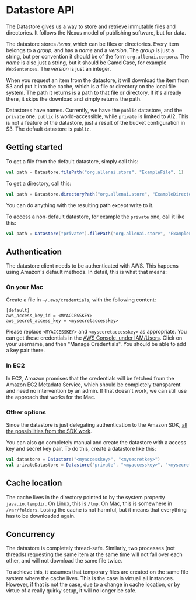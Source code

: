 # Datastore API

The Datastore gives us a way to store and retrieve immutable files and directories. It follows the Nexus model of publishing software, but for data.

The datastore stores *items*, which can be files or directories. Every item belongs to a *group*, and has a *name* and a *version*. The *group* is just a string, but per convention it should be of the form `org.allenai.corpora`. The *name* is also just a string, but it should be CamelCase, for example `WebSentences`. The *version* is just an integer.

When you request an item from the datastore, it will download the item from S3 and put it into the cache, which is a file or directory on the local file system. The path it returns is a path to that file or directory. If it's already there, it skips the download and simply returns the path.

Datastores have names. Currently, we have the `public` datastore, and the `private` one. `public` is world-accessible, while `private` is limited to AI2. This is not a feature of the datastore, just a result of the bucket configuration in S3. The default datastore is `public`.

## Getting started

To get a file from the default datastore, simply call this:
```scala
val path = Datastore.filePath("org.allenai.store", "ExampleFile", 1)
```

To get a directory, call this:
```scala
val path = Datastore.directoryPath("org.allenai.store", "ExampleDirectory", 1)
```

You can do anything with the resulting path except write to it.

To access a non-default datastore, for example the `private` one, call it like this:
```scala
val path = Datastore("private").filePath("org.allenai.store", "ExampleFile", 1)
```

## Authentication

The datastore client needs to be authenticated with AWS. This happens using Amazon's default methods. In detail, this is what that means:

### On your Mac

Create a file in `~/.aws/credentials`, with the following content:

```
[default]
aws_access_key_id = <MYACCESSKEY>
aws_secret_access_key = <mysecretaccesskey>
```

Please replace `<MYACCESSKEY>` and `<mysecretaccesskey>` as appropriate. You can get these credentials in the [AWS Console, under IAM/Users](https://console.aws.amazon.com/iam/home?region=us-west-2#users). Click on your username, and then "Manage Credentials". You should be able to add a key pair there.

### In EC2

In EC2, Amazon promises that the credentials will be fetched from the Amazon EC2 Metadata Service, which should be completely transparent and need no intervention by an admin. If that doesn't work, we can still use the approach that works for the Mac.

### Other options

Since the datastore is just delegating authentication to the Amazon SDK, [all the possibilities from the SDK work](http://docs.aws.amazon.com/AWSJavaSDK/latest/javadoc/com/amazonaws/services/s3/AmazonS3Client.html#AmazonS3Client()).

You can also go completely manual and create the datastore with a access key and secret key pair. To do this, create a datastore like this:
```scala
val datastore = Datastore("<myaccesskey>", "<mysecretkey>")
val privateDatastore = Datastore("private", "<myaccesskey>", "<mysecretkey>")
```


## Cache location

The cache lives in the directory pointed to by the system property `java.io.tempdir`. On Linux, this is `/tmp`. On Mac, this is somewhere in `/var/folders`. Losing the cache is not harmful, but it means that everything has to be downloaded again.

## Concurrency

The datastore is completely thread-safe. Similarly, two processes (not threads) requesting the same item at the same time will not fall over each other, and will not download the same file twice.

To achieve this, it assumes that temporary files are created on the same file system where the cache lives. This is the case in virtuall all instances. However, if that is not the case, due to a change in cache location, or by virtue of a really quirky setup, it will no longer be safe.
